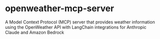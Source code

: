 # openweather-mcp-server
A Model Context Protocol (MCP) server that provides weather information using the OpenWeather API with LangChain integrations for Anthropic Claude and Amazon Bedrock
